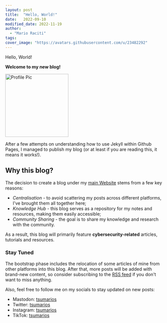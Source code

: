 ```yaml
---
layout: post
title:  "Hello, World!"
date:   2022-09-10
modified_date: 2022-11-19
author:
  - "Mario Raciti"
tags: 
cover_image: "https://avatars.githubusercontent.com/u/23482292"
---
```


Hello, World!
<!-- readmore -->

**Welcome to my new blog!**

<img src="https://avatars.githubusercontent.com/u/23482292" alt="Profile Pic" height="200">

After a few attempts on understanding how to use Jekyll within Github Pages, I managed to publish my blog (or at least if you are reading this, it means it works!).

## Why this blog?

The decision to create a blog under my [main Website](https://tsumarios.github.io/) stems from a few key reasons:

- *Centralisation* - to avoid scattering my posts across different platforms, I've brought them all together here;
- *Knowledge Hub* - this blog serves as a repository for my notes and resources, making them easily accessible;
- *Community Sharing* - the goal is to share my knowledge and research with the community.

As a result, this blog will primarily feature **cybersecurity-related** articles, tutorials and resources.

### Stay Tuned

The bootstrap phase includes the relocation of some articles of mine from other platforms into this blog. After that, more posts will be added with brand-new content, so consider subscribing to the [RSS feed](https://tsumarios.github.io/blog/feed.xml) if you don't want to miss anything.

Also, feel free to follow me on my socials to stay updated on new posts:

- Mastodon: [tsumarios](https://infosec.exchange/@tsumarios)
- Twitter: [tsumarios](https://twitter.com/tsumarios)
- Instagram: [tsumarios](https://instagram.com/tsumarios)
- TikTok: [tsumarios](https://tiktok.com/tsumarios)
